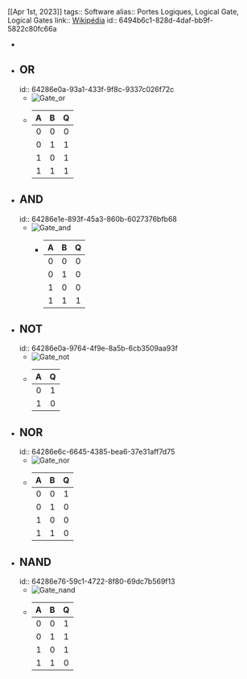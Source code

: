 [[Apr 1st, 2023]]
tags:: Software
alias:: Portes Logiques, Logical Gate, Logical Gates
link:: [Wikipédia](https://en.wikipedia.org/wiki/Logic_gate)
id:: 6494b6c1-828d-4daf-bb9f-5822c80fc66a

-
- ## OR
  id:: 64286e0a-93a1-433f-9f8c-9337c026f72c
	- ![Gate_or](https://upload.wikimedia.org/wikipedia/commons/thumb/1/16/OR_ANSI_Labelled.svg/180px-OR_ANSI_Labelled.svg.png)
	- | A | B | Q  |
	  |:-:|:-:|:--:|
	  | 0 | 0 | 0  |
	  | 0 | 1 | 1  |
	  | 1 | 0 | 1  |
	  | 1 | 1 | 1  |
- ## AND
  id:: 64286e1e-893f-45a3-860b-6027376bfb68
	- ![Gate_and](https://upload.wikimedia.org/wikipedia/commons/thumb/b/b9/AND_ANSI_Labelled.svg/180px-AND_ANSI_Labelled.svg.png)
		- | A | B | Q  |
		  |:-:|:-:|:--:|
		  | 0 | 0 | 0  |
		  | 0 | 1 | 0  |
		  | 1 | 0 | 0  |
		  | 1 | 1 | 1  |
- ## NOT
  id:: 64286e0a-9764-4f9e-8a5b-6cb3509aa93f
	- ![Gate_not](https://upload.wikimedia.org/wikipedia/commons/thumb/6/60/NOT_ANSI_Labelled.svg/180px-NOT_ANSI_Labelled.svg.png)
	- | A | Q|
	  |:-:|:--:|
	  | 0 | 1  |
	  | 1 | 0  |
- ## NOR
  id:: 64286e6c-6645-4385-bea6-37e31aff7d75
	- ![Gate_nor](https://upload.wikimedia.org/wikipedia/commons/thumb/c/c6/NOR_ANSI_Labelled.svg/180px-NOR_ANSI_Labelled.svg.png)
	- | A | B | Q  |
	  |:-:|:-:|:--:|
	  | 0 | 0 | 1  |
	  | 0 | 1 | 0  |
	  | 1 | 0 | 0  |
	  | 1 | 1 | 0  |
- ## NAND
  id:: 64286e76-59c1-4722-8f80-69dc7b569f13
	- ![Gate_nand](https://upload.wikimedia.org/wikipedia/commons/thumb/e/e6/NAND_ANSI_Labelled.svg/180px-NAND_ANSI_Labelled.svg.png)
	- | A | B | Q  |
	  |:-:|:-:|:--:|
	  | 0 | 0 | 1  |
	  | 0 | 1 | 1  |
	  | 1 | 0 | 1  |
	  | 1 | 1 | 0  |